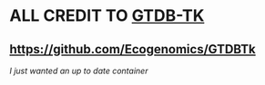 # ALL CREDIT TO [GTDB-TK](https://github.com/Ecogenomics/GTDBTk)
## https://github.com/Ecogenomics/GTDBTk
*I just wanted an up to date container*
